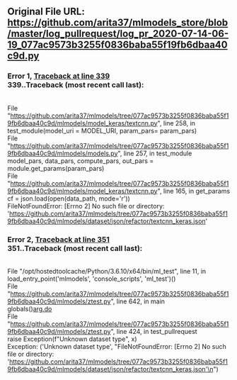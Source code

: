 ## Original File URL: https://github.com/arita37/mlmodels_store/blob/master/log_pullrequest/log_pr_2020-07-14-06-19_077ac9573b3255f0836baba55f19fb6dbaa40c9d.py


### Error 1, [Traceback at line 339](https://github.com/arita37/mlmodels_store/blob/master/log_pullrequest/log_pr_2020-07-14-06-19_077ac9573b3255f0836baba55f19fb6dbaa40c9d.py#L339)<br />339..Traceback (most recent call last):
<br />  File "https://github.com/arita37/mlmodels/tree/077ac9573b3255f0836baba55f19fb6dbaa40c9d/mlmodels/model_keras/textcnn.py", line 258, in <module>
<br />    test_module(model_uri = MODEL_URI, param_pars= param_pars)
<br />  File "https://github.com/arita37/mlmodels/tree/077ac9573b3255f0836baba55f19fb6dbaa40c9d/mlmodels/models.py", line 257, in test_module
<br />    model_pars, data_pars, compute_pars, out_pars = module.get_params(param_pars)
<br />  File "https://github.com/arita37/mlmodels/tree/077ac9573b3255f0836baba55f19fb6dbaa40c9d/mlmodels/model_keras/textcnn.py", line 165, in get_params
<br />    cf = json.load(open(data_path, mode='r'))
<br />FileNotFoundError: [Errno 2] No such file or directory: 'https://github.com/arita37/mlmodels/tree/077ac9573b3255f0836baba55f19fb6dbaa40c9d/mlmodels/dataset/json/refactor/textcnn_keras.json'



### Error 2, [Traceback at line 351](https://github.com/arita37/mlmodels_store/blob/master/log_pullrequest/log_pr_2020-07-14-06-19_077ac9573b3255f0836baba55f19fb6dbaa40c9d.py#L351)<br />351..Traceback (most recent call last):
<br />  File "/opt/hostedtoolcache/Python/3.6.10/x64/bin/ml_test", line 11, in <module>
<br />    load_entry_point('mlmodels', 'console_scripts', 'ml_test')()
<br />  File "https://github.com/arita37/mlmodels/tree/077ac9573b3255f0836baba55f19fb6dbaa40c9d/mlmodels/ztest.py", line 642, in main
<br />    globals()[arg.do](arg)
<br />  File "https://github.com/arita37/mlmodels/tree/077ac9573b3255f0836baba55f19fb6dbaa40c9d/mlmodels/ztest.py", line 424, in test_pullrequest
<br />    raise Exception(f"Unknown dataset type", x)
<br />Exception: ('Unknown dataset type', "FileNotFoundError: [Errno 2] No such file or directory: 'https://github.com/arita37/mlmodels/tree/077ac9573b3255f0836baba55f19fb6dbaa40c9d/mlmodels/dataset/json/refactor/textcnn_keras.json'\n")
